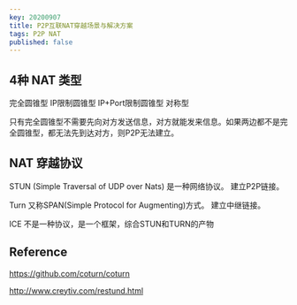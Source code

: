 ```yaml
---
key: 20200907
title: P2P互联NAT穿越场景与解决方案
tags: P2P NAT
published: false
---
```


## 4种 NAT 类型

完全圆锥型
IP限制圆锥型
IP+Port限制圆锥型
对称型

只有完全圆锥型不需要先向对方发送信息，对方就能发来信息。如果两边都不是完全圆锥型，都无法先到达对方，则P2P无法建立。

## NAT 穿越协议

STUN   (Simple Traversal of UDP over Nats) 是一种网络协议。
            建立P2P链接。

Turn   又称SPAN(Simple Protocol for Augmenting)方式。
            建立中继链接。

ICE     不是一种协议，是一个框架，综合STUN和TURN的产物

## Reference

https://github.com/coturn/coturn

http://www.creytiv.com/restund.html
